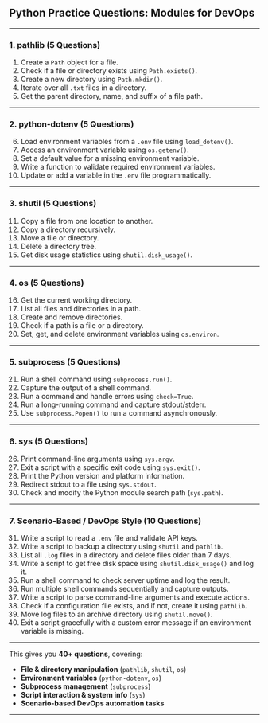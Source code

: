 ## **Python Practice Questions: Modules for DevOps**

---

### **1. pathlib (5 Questions)**

1. Create a `Path` object for a file.
2. Check if a file or directory exists using `Path.exists()`.
3. Create a new directory using `Path.mkdir()`.
4. Iterate over all `.txt` files in a directory.
5. Get the parent directory, name, and suffix of a file path.

---

### **2. python-dotenv (5 Questions)**

6. Load environment variables from a `.env` file using `load_dotenv()`.
7. Access an environment variable using `os.getenv()`.
8. Set a default value for a missing environment variable.
9. Write a function to validate required environment variables.
10. Update or add a variable in the `.env` file programmatically.

---

### **3. shutil (5 Questions)**

11. Copy a file from one location to another.
12. Copy a directory recursively.
13. Move a file or directory.
14. Delete a directory tree.
15. Get disk usage statistics using `shutil.disk_usage()`.

---

### **4. os (5 Questions)**

16. Get the current working directory.
17. List all files and directories in a path.
18. Create and remove directories.
19. Check if a path is a file or a directory.
20. Set, get, and delete environment variables using `os.environ`.

---

### **5. subprocess (5 Questions)**

21. Run a shell command using `subprocess.run()`.
22. Capture the output of a shell command.
23. Run a command and handle errors using `check=True`.
24. Run a long-running command and capture stdout/stderr.
25. Use `subprocess.Popen()` to run a command asynchronously.

---

### **6. sys (5 Questions)**

26. Print command-line arguments using `sys.argv`.
27. Exit a script with a specific exit code using `sys.exit()`.
28. Print the Python version and platform information.
29. Redirect stdout to a file using `sys.stdout`.
30. Check and modify the Python module search path (`sys.path`).

---

### **7. Scenario-Based / DevOps Style (10 Questions)**

31. Write a script to read a `.env` file and validate API keys.
32. Write a script to backup a directory using `shutil` and `pathlib`.
33. List all `.log` files in a directory and delete files older than 7 days.
34. Write a script to get free disk space using `shutil.disk_usage()` and log it.
35. Run a shell command to check server uptime and log the result.
36. Run multiple shell commands sequentially and capture outputs.
37. Write a script to parse command-line arguments and execute actions.
38. Check if a configuration file exists, and if not, create it using `pathlib`.
39. Move log files to an archive directory using `shutil.move()`.
40. Exit a script gracefully with a custom error message if an environment variable is missing.

---

This gives you **40+ questions**, covering:

* **File & directory manipulation** (`pathlib`, `shutil`, `os`)
* **Environment variables** (`python-dotenv`, `os`)
* **Subprocess management** (`subprocess`)
* **Script interaction & system info** (`sys`)
* **Scenario-based DevOps automation tasks**

---

